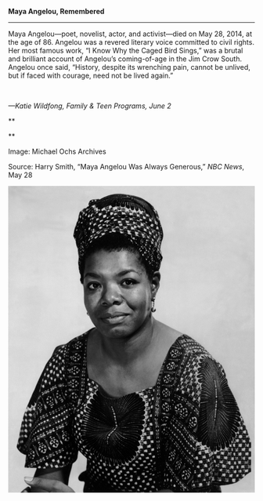 **Maya Angelou, Remembered**

****

Maya Angelou—poet, novelist, actor, and activist—died on May 28, 2014, at the age of 86. Angelou was a revered literary voice committed to civil rights. Her most famous work, “I Know Why the Caged Bird Sings,” was a brutal and brilliant account of Angelou’s coming-of-age in the Jim Crow South. Angelou once said, “History, despite its wrenching pain, cannot be unlived, but if faced with courage, need not be lived again.” 

 

*—Katie Wildfong, Family & Teen Programs, June 2*

**

**

Image: Michael Ochs Archives

Source: Harry Smith, “Maya Angelou Was Always Generous,” *NBC News*, May 28

![](../images/14-06-03_P.99.12.2_MayaAngelou-1.jpg)
